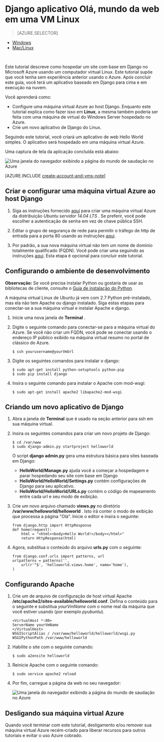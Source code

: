 <properties 
    pageTitle="Python web app com Django no Linux | Microsoft Azure" 
    description="Saiba como hospedar um aplicativo web baseado em Django no Azure usando um computador virtual Linux." 
    services="virtual-machines-linux" 
    documentationCenter="python" 
    authors="huguesv" 
    manager="wpickett" 
    editor=""
    tags="azure-resource-manager"/>

<tags 
    ms.service="virtual-machines-linux" 
    ms.workload="web" 
    ms.tgt_pltfrm="vm-linux" 
    ms.devlang="python" 
    ms.topic="article" 
    ms.date="11/17/2015" 
    ms.author="huvalo"/>
    
# <a name="django-hello-world-web-application-on-a-linux-vm"></a>Django aplicativo Olá, mundo da web em uma VM Linux

> [AZURE.SELECTOR]
- [Windows](virtual-machines-windows-classic-python-django-web-app.md)
- [Mac/Linux](virtual-machines-linux-python-django-web-app.md)

<br>

Este tutorial descreve como hospedar um site com base em Django no Microsoft Azure usando um computador virtual Linux. Este tutorial supõe que você tenha sem experiência anterior usando o Azure. Após concluir este guia, você terá um aplicativo baseado em Django para cima e em execução na nuvem.

Você aprenderá como:

* Configure uma máquina virtual Azure ao host Django. Enquanto este tutorial explica como fazer isso em **Linux**, a mesma também poderia ser feita com uma máquina de virtual do Windows Server hospedado no Azure. 
* Crie um novo aplicativo de Django do Linux.

Seguindo este tutorial, você criará um aplicativo de web Hello World simples. O aplicativo será hospedado em uma máquina virtual Azure.

Uma captura de tela da aplicação concluída está abaixo:

![Uma janela do navegador exibindo a página do mundo de saudação no Azure](./media/virtual-machines-linux-python-django-web-app/mac-linux-django-helloworld-browser.png)

[AZURE.INCLUDE [create-account-and-vms-note](../../includes/create-account-and-vms-note.md)]

## <a name="creating-and-configuring-an-azure-virtual-machine-to-host-django"></a>Criar e configurar uma máquina virtual Azure ao host Django

1. Siga as instruções fornecido [aqui](virtual-machines-linux-quick-create-portal.md) para criar uma máquina virtual Azure da distribuição *Ubuntu servidor 14.04 LTS* .  Se preferir, você pode escolher a autenticação de senha em vez de chave pública SSH.

1. Editar o grupo de segurança de rede para permitir o tráfego de http de entrada para a porta 80 usando as instruções [aqui](../virtual-network/virtual-networks-create-nsg-arm-pportal.md).

1. Por padrão, a sua nova máquina virtual não tem um nome de domínio totalmente qualificado (FQDN).  Você pode criar uma seguindo as instruções [aqui](virtual-machines-linux-portal-create-fqdn.md).  Esta etapa é opcional para concluir este tutorial.

## <a id="setup"> </a>Configurando o ambiente de desenvolvimento

**Observação:** Se você precisa instalar Python ou gostaria de usar as bibliotecas de cliente, consulte o [Guia de instalação do Python](../python-how-to-install.md).

A máquina virtual Linux de Ubuntu já vem com 2.7 Python pré-instalado, mas ela não tem Apache ou django instalado.  Siga estas etapas para conectar-se a sua máquina virtual e instalar Apache e django.

1.  Inicie uma nova janela de **Terminal** .
    
1.  Digite o seguinte comando para conectar-se para a máquina virtual do Azure.  Se você não criar um FQDN, você pode se conectar usando o endereço IP público exibido na máquina virtual resumo no portal de clássico do Azure.

        $ ssh yourusername@yourVmUrl

1.  Digite os seguintes comandos para instalar o django:

        $ sudo apt-get install python-setuptools python-pip
        $ sudo pip install django

1.  Insira o seguinte comando para instalar o Apache com mod-wsgi:

        $ sudo apt-get install apache2 libapache2-mod-wsgi


## <a name="creating-a-new-django-application"></a>Criando um novo aplicativo de Django

1.  Abra a janela de **Terminal** que é usado na seção anterior para ssh em sua máquina virtual.
    
1.  Insira os seguintes comandos para criar um novo projeto de Django:

        $ cd /var/www
        $ sudo django-admin.py startproject helloworld

    O script **django admin.py** gera uma estrutura básica para sites baseada em Django:
    -   **HelloWorld/Manage.py** ajuda você a começar a hospedagem e parar hospedando seu site com base em Django
    -   **HelloWorld/HelloWorld/Settings.py** contém configurações de Django para seu aplicativo.
    -   **HelloWorld/HelloWorld/URLs.py** contém o código de mapeamento entre cada url e seu modo de exibição.

1.  Crie um novo arquivo chamado **views.py** no diretório **/var/www/helloworld/helloworld** . Isto irá conter o modo de exibição que processa a página "Olá". Inicie o editor e insira o seguinte:
        
        from django.http import HttpResponse
        def home(request):
            html = "<html><body>Hello World!</body></html>"
            return HttpResponse(html)

1.  Agora, substitua o conteúdo do arquivo **urls.py** com o seguinte:

        from django.conf.urls import patterns, url
        urlpatterns = patterns('',
            url(r'^$', 'helloworld.views.home', name='home'),
        )


## <a name="setting-up-apache"></a>Configurando Apache

1.  Crie um de arquivo de configuração de host virtual Apache **/etc/apache2/sites-available/helloworld.conf**. Defina o conteúdo para o seguinte e substitua *yourVmName* com o nome real da máquina que você estiver usando (por exemplo *pyubuntu*).

        <VirtualHost *:80>
        ServerName yourVmName
        </VirtualHost>
        WSGIScriptAlias / /var/www/helloworld/helloworld/wsgi.py
        WSGIPythonPath /var/www/helloworld

1.  Habilite o site com o seguinte comando:

        $ sudo a2ensite helloworld

1.  Reinicie Apache com o seguinte comando:

        $ sudo service apache2 reload

1.  Por fim, carregue a página da web no seu navegador:

    ![Uma janela do navegador exibindo a página do mundo de saudação no Azure](./media/virtual-machines-linux-python-django-web-app/mac-linux-django-helloworld-browser.png)


## <a name="shutting-down-your-azure-virtual-machine"></a>Desligando sua máquina virtual Azure

Quando você terminar com este tutorial, desligamento e/ou remover sua máquina virtual Azure recém-criado para liberar recursos para outros tutoriais e evitar o uso Azure cobrado.
